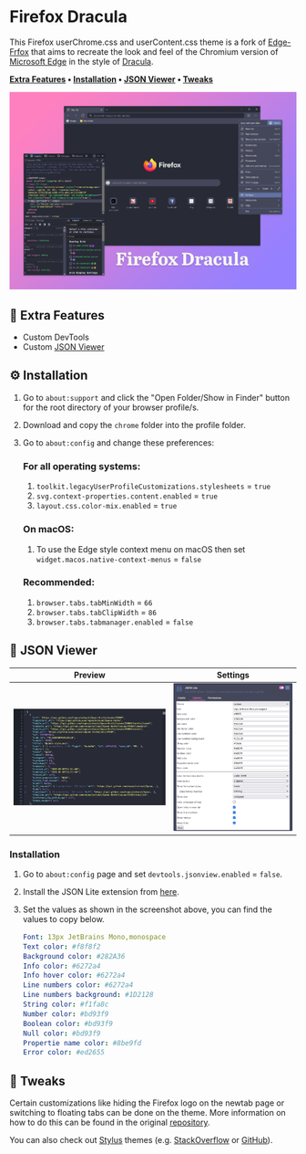 # Firefox Dracula

This Firefox userChrome.css and userContent.css theme is a fork of [Edge-Frfox](https://github.com/bmFtZQ/edge-frfox) that aims to recreate the look and feel of the Chromium version of [Microsoft Edge](https://www.microsoft.com/edge) in the style of [Dracula](https://draculatheme.com/).

**[Extra Features](#-extra-features) • [Installation](#-installation) • [JSON Viewer](#-json-viewer) • [Tweaks](#-tweaks)**

![thumbnail](screenshots/thumbnail.png)

## 💫 Extra Features

- Custom DevTools
- Custom [JSON Viewer](#-json-viewer)

## ⚙️ Installation

1. Go to `about:support` and click the "Open Folder/Show in Finder" button for the root directory of your browser profile/s.
2. Download and copy the `chrome` folder into the profile folder.
3. Go to `about:config` and change these preferences:

   ### For all operating systems:
   1. `toolkit.legacyUserProfileCustomizations.stylesheets` = `true`
   2. `svg.context-properties.content.enabled` = `true`
   3. `layout.css.color-mix.enabled` = `true`

   ### On macOS:
   1. To use the Edge style context menu on macOS then set `widget.macos.native-context-menus` = `false`

   ### Recommended:
   1. `browser.tabs.tabMinWidth` = `66`
   2. `browser.tabs.tabClipWidth` = `86`
   3. `browser.tabs.tabmanager.enabled` = `false`

## 📜 JSON Viewer

| Preview                       | Settings                                        |
|-------------------------------|-------------------------------------------------|
| ![json](screenshots/json.png) | ![json-settings](screenshots/json-settings.png) |

### Installation

1. Go to `about:config` page and set `devtools.jsonview.enabled` = `false`.
2. Install the JSON Lite extension from [here](https://addons.mozilla.org/en-US/firefox/addon/json-lite/).
3. Set the values as shown in the screenshot above, you can find the values to copy below.

   ```yaml
   Font: 13px JetBrains Mono,monospace
   Text color: #f8f8f2
   Background color: #282A36
   Info color: #6272a4
   Info hover color: #6272a4
   Line numbers color: #6272a4
   Line numbers background: #1D2128
   String color: #f1fa8c
   Number color: #bd93f9
   Boolean color: #bd93f9
   Null color: #bd93f9
   Propertie name color: #8be9fd
   Error color: #ed2655
   ```

## 🎨 Tweaks

Certain customizations like hiding the Firefox logo on the newtab page or switching to floating tabs can be done on the theme. More information on how to do this can be found in the original [repository](https://github.com/bmFtZQ/edge-frfox#tweaks).

You can also check out [Stylus](https://addons.mozilla.org/en-US/firefox/addon/styl-us/) themes (e.g. [StackOverflow](https://draculatheme.com/stackoverflow) or [GitHub](https://draculatheme.com/github)).
